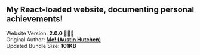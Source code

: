 <h2>My React-loaded website, documenting personal achievements!</h2> Website Version: <b> 2.0.0 🙌🏽🎉 </b>
<br/> Original Author: <u><b>Me! (Austin Hutchen) </b></u> 
<br/> Updated Bundle Size: <b> 101KB </b>
